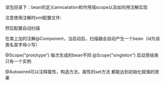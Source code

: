 该包目录下：bean的定义annoatation和作用域scope以及如何用注解实现

注意使用注解时xml配置文件:
<?xml version="1.0" encoding="UTF-8"?>
<beans xmlns="http://www.springframework.org/schema/beans"
    xmlns:xsi="http://www.w3.org/2001/XMLSchema-instance"
    xmlns:context="http://www.springframework.org/schema/context"
    xsi:schemaLocation="http://www.springframework.org/schema/beans
        http://www.springframework.org/schema/beans/spring-beans.xsd
        http://www.springframework.org/schema/context
        http://www.springframework.org/schema/context/spring-context.xsd" >
        
</beans>
然后配置自动扫描

在类上加的注解@Component，当启动后，扫描器会自动产生一个bean（id为该类名首字母小写）

@Scope("prototype") 每次生成的bean不同
@Scope("singleton") 启动至结束  只有一个实例


@Autowired可以注释属性，构造方法，属性的set方法  都能达到初始化赋值的效果
